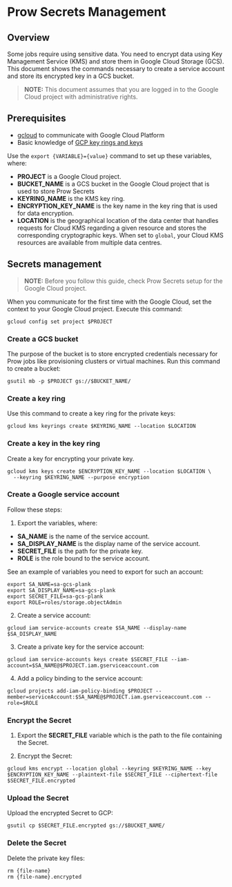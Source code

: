 # Prow Secrets Management

## Overview

Some jobs require using sensitive data. You need to encrypt data using Key Management Service (KMS) and store them in Google Cloud Storage (GCS).
This document shows the commands necessary to create a service account and store its encrypted key in a GCS bucket.

>**NOTE:** This document assumes that you are logged in to the Google Cloud project with administrative rights.

## Prerequisites

 - [gcloud](https://cloud.google.com/sdk/gcloud/) to communicate with Google Cloud Platform
 - Basic knowledge of [GCP key rings and keys](https://cloud.google.com/kms/docs/creating-keys)

Use the `export {VARIABLE}={value}` command to set up these variables, where:
 - **PROJECT** is a Google Cloud project.
 - **BUCKET_NAME** is a GCS bucket in the Google Cloud project that is used to store Prow Secrets
 - **KEYRING_NAME** is the KMS key ring.
 - **ENCRYPTION_KEY_NAME** is the key name in the key ring that is used for data encryption.
 - **LOCATION** is the geographical location of the data center that handles requests for Cloud KMS regarding a given resource and stores the corresponding cryptographic keys. When set to `global`, your Cloud KMS resources are available from multiple data centres.

## Secrets management

>**NOTE:** Before you follow this guide, check Prow Secrets setup for the Google Cloud project.

When you communicate for the first time with the Google Cloud, set the context to your Google Cloud project. Execute this command:
```
gcloud config set project $PROJECT
```

### Create a GCS bucket

The purpose of the bucket is to store encrypted credentials necessary for Prow jobs like provisioning clusters or virtual machines.
Run this command to create a bucket:
```
gsutil mb -p $PROJECT gs://$BUCKET_NAME/
```

### Create a key ring

Use this command to create a key ring for the private keys:

```
gcloud kms keyrings create $KEYRING_NAME --location $LOCATION
```
### Create a key in the key ring

Create a key for encrypting your private key.

```
gcloud kms keys create $ENCRYPTION_KEY_NAME --location $LOCATION \
  --keyring $KEYRING_NAME --purpose encryption
  ```

### Create a Google service account

Follow these steps:

1. Export the variables, where:
 - **SA_NAME** is the name of the service account.
 - **SA_DISPLAY_NAME** is the display name of the service account.
 - **SECRET_FILE** is the path for the private key.
 - **ROLE** is the role bound to the service account.

 See an example of variables you need to export for such an account:

 ```
 export SA_NAME=sa-gcs-plank
 export SA_DISPLAY_NAME=sa-gcs-plank
 export SECRET_FILE=sa-gcs-plank
 export ROLE=roles/storage.objectAdmin

 ```

2. Create a service account:
```
gcloud iam service-accounts create $SA_NAME --display-name $SA_DISPLAY_NAME
```

3. Create a private key for the service account:
```
gcloud iam service-accounts keys create $SECRET_FILE --iam-account=$SA_NAME@$PROJECT.iam.gserviceaccount.com
```

4. Add a policy binding to the service account:
```
gcloud projects add-iam-policy-binding $PROJECT --member=serviceAccount:$SA_NAME@$PROJECT.iam.gserviceaccount.com --role=$ROLE
```

### Encrypt the Secret

1. Export the **SECRET_FILE** variable which is the path to the file containing the Secret.

2. Encrypt the Secret:
```
gcloud kms encrypt --location global --keyring $KEYRING_NAME --key $ENCRYPTION_KEY_NAME --plaintext-file $SECRET_FILE --ciphertext-file $SECRET_FILE.encrypted
```

### Upload the Secret

Upload the encrypted Secret to GCP:
```
gsutil cp $SECRET_FILE.encrypted gs://$BUCKET_NAME/
```

### Delete the Secret

Delete the private key files:

```
rm {file-name}
rm {file-name}.encrypted
```
